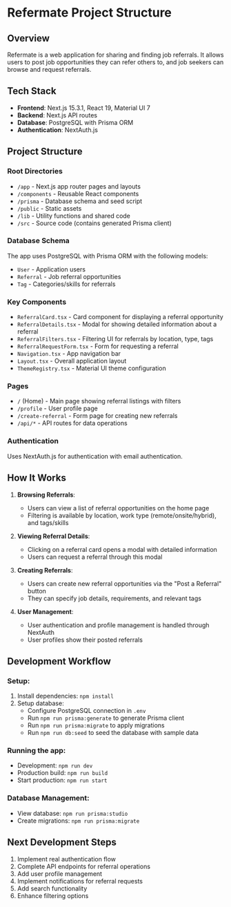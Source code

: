 # Refermate Project Structure

## Overview
Refermate is a web application for sharing and finding job referrals. It allows users to post job opportunities they can refer others to, and job seekers can browse and request referrals.

## Tech Stack
- **Frontend**: Next.js 15.3.1, React 19, Material UI 7
- **Backend**: Next.js API routes
- **Database**: PostgreSQL with Prisma ORM
- **Authentication**: NextAuth.js

## Project Structure

### Root Directories
- `/app` - Next.js app router pages and layouts
- `/components` - Reusable React components
- `/prisma` - Database schema and seed script
- `/public` - Static assets
- `/lib` - Utility functions and shared code
- `/src` - Source code (contains generated Prisma client)

### Database Schema
The app uses PostgreSQL with Prisma ORM with the following models:
- `User` - Application users
- `Referral` - Job referral opportunities
- `Tag` - Categories/skills for referrals

### Key Components
- `ReferralCard.tsx` - Card component for displaying a referral opportunity
- `ReferralDetails.tsx` - Modal for showing detailed information about a referral
- `ReferralFilters.tsx` - Filtering UI for referrals by location, type, tags
- `ReferralRequestForm.tsx` - Form for requesting a referral
- `Navigation.tsx` - App navigation bar
- `Layout.tsx` - Overall application layout
- `ThemeRegistry.tsx` - Material UI theme configuration

### Pages
- `/` (Home) - Main page showing referral listings with filters
- `/profile` - User profile page
- `/create-referral` - Form page for creating new referrals
- `/api/*` - API routes for data operations

### Authentication
Uses NextAuth.js for authentication with email authentication.

## How It Works

1. **Browsing Referrals**: 
   - Users can view a list of referral opportunities on the home page
   - Filtering is available by location, work type (remote/onsite/hybrid), and tags/skills

2. **Viewing Referral Details**:
   - Clicking on a referral card opens a modal with detailed information
   - Users can request a referral through this modal

3. **Creating Referrals**:
   - Users can create new referral opportunities via the "Post a Referral" button
   - They can specify job details, requirements, and relevant tags

4. **User Management**:
   - User authentication and profile management is handled through NextAuth
   - User profiles show their posted referrals

## Development Workflow

### Setup:
1. Install dependencies: `npm install`
2. Setup database: 
   - Configure PostgreSQL connection in `.env`
   - Run `npm run prisma:generate` to generate Prisma client
   - Run `npm run prisma:migrate` to apply migrations
   - Run `npm run db:seed` to seed the database with sample data

### Running the app:
- Development: `npm run dev`
- Production build: `npm run build`
- Start production: `npm run start`

### Database Management:
- View database: `npm run prisma:studio`
- Create migrations: `npm run prisma:migrate`

## Next Development Steps
1. Implement real authentication flow
2. Complete API endpoints for referral operations
3. Add user profile management
4. Implement notifications for referral requests
5. Add search functionality
6. Enhance filtering options 